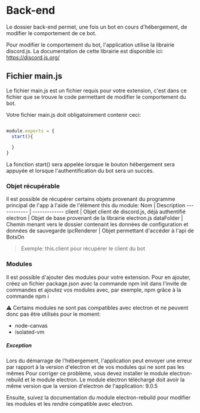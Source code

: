 # Back-end

Le dossier back-end permet, une fois un bot en cours d'hébergement, de modifier le comportement de ce bot.

Pour modifier le comportement du bot, l'application utilise la librairie discord.js. La documentation de cette librairie est disponible ici: https://discord.js.org/

## Fichier main.js

Le fichier main.js est un fichier requis pour votre extension, c'est dans ce fichier que se trouve le code permettant de modifier le comportement du bot.

Votre fichier main.js doit obligatoirement contenir ceci:
```js

module.exports = {
  start(){
  
  }
}
```

La fonction start() sera appelée lorsque le bouton hébergement sera appuyée et lorsque l'authentification du bot sera un succès.

### Objet récupérable

Il est possible de récupérer certains objets provenant du programme principal de l'app à l'aide de l'élément this du module:
Nom | Description
------------ | -------------
client | Objet client de discord.js, déjà authentifié
electron | Objet de base provenant de la librairie electron.js
dataFolder | Chemin menant vers le dossier contenant les données de configuration et données de sauvegarde
ipcRenderer | Objet permettant d'accéder à l'api de BotsOn

> Exemple: this.client pour récupérer le client du bot

### Modules

Il est possible d'ajouter des modules pour votre extension. 
Pour en ajouter, créez un fichier package.json avec la commande npm init dans l'invite de commandes et ajoutez vos modules avec, par exemple, npm grâce à la commande npm i <nom module>

⚠️ Certains modules ne sont pas compatibles avec electron et ne peuvent donc pas être utilisés pour le moment:
* node-canvas
* isolated-vm 

##### Exception

Lors du démarrage de l'hébergement, l'application peut envoyer une erreur par rapport à la version d'electron et de vos modules qui ne sont pas les mêmes
Pour corriger ce problème, vous devez installer le module electron-rebuild et le module electron.
Le module electron téléchargé doit avoir la même version que la version d'electron de l'application: 9.0.5

Ensuite, suivez la documentation du module electron-rebuild pour modifier les modules et les rendre compatible avec electron.
